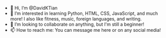 - 👋 Hi, I’m @DavidKTian
- 👀 I’m interested in learning Python, HTML, CSS, JavaScript, and much more! I also like fitness, music, foreign languages, and writing.
- 💞️ I’m looking to collaborate on anything, but I'm still a beginner!
- 📫 How to reach me: You can message me here or on any social media! 

<!---
DavidKTian/DavidKTian is a ✨ special ✨ repository because its `README.md` (this file) appears on your GitHub profile.
You can click the Preview link to take a look at your changes.
--->
